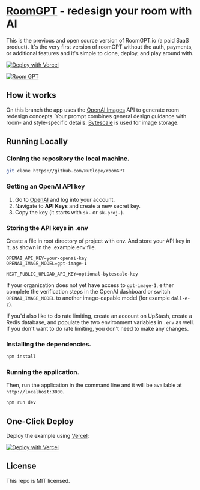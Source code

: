 # [RoomGPT](https://roomGPT.io) - redesign your room with AI

This is the previous and open source version of RoomGPT.io (a paid SaaS product). It's the very first version of roomGPT without the auth, payments, or additional features and it's simple to clone, deploy, and play around with.

[![Deploy with Vercel](https://vercel.com/button)](https://vercel.com/new/clone?repository-url=https://github.com/Nutlope/roomGPT&env=REPLICATE_API_KEY&project-name=room-GPT&repo-name=roomGPT)

[![Room GPT](./public/screenshot.png)](https://roomGPT.io)

## How it works

On this branch the app uses the [OpenAI Images](https://platform.openai.com/docs/guides/images) API to generate room redesign concepts. Your prompt combines general design guidance with room- and style-specific details. [Bytescale](https://www.bytescale.com/) is used for image storage.

## Running Locally

### Cloning the repository the local machine.

```bash
git clone https://github.com/Nutlope/roomGPT
```

### Getting an OpenAI API key

1. Go to [OpenAI](https://platform.openai.com/) and log into your account.
2. Navigate to **API Keys** and create a new secret key.
3. Copy the key (it starts with `sk-` or `sk-proj-`).

### Storing the API keys in .env

Create a file in root directory of project with env. And store your API key in it, as shown in the .example.env file.

```
OPENAI_API_KEY=your-openai-key
OPENAI_IMAGE_MODEL=gpt-image-1

NEXT_PUBLIC_UPLOAD_API_KEY=optional-bytescale-key
```

If your organization does not yet have access to `gpt-image-1`, either complete the verification steps in the OpenAI dashboard or switch `OPENAI_IMAGE_MODEL` to another image-capable model (for example `dall-e-2`).

If you'd also like to do rate limiting, create an account on UpStash, create a Redis database, and populate the two environment variables in `.env` as well. If you don't want to do rate limiting, you don't need to make any changes.

### Installing the dependencies.

```bash
npm install
```

### Running the application.

Then, run the application in the command line and it will be available at `http://localhost:3000`.

```bash
npm run dev
```

## One-Click Deploy

Deploy the example using [Vercel](https://vercel.com?utm_source=github&utm_medium=readme&utm_campaign=vercel-examples):

[![Deploy with Vercel](https://vercel.com/button)](https://vercel.com/new/clone?repository-url=https://github.com/Nutlope/roomGPT&env=REPLICATE_API_KEY&project-name=room-GPT&repo-name=roomGPT)

## License

This repo is MIT licensed.
